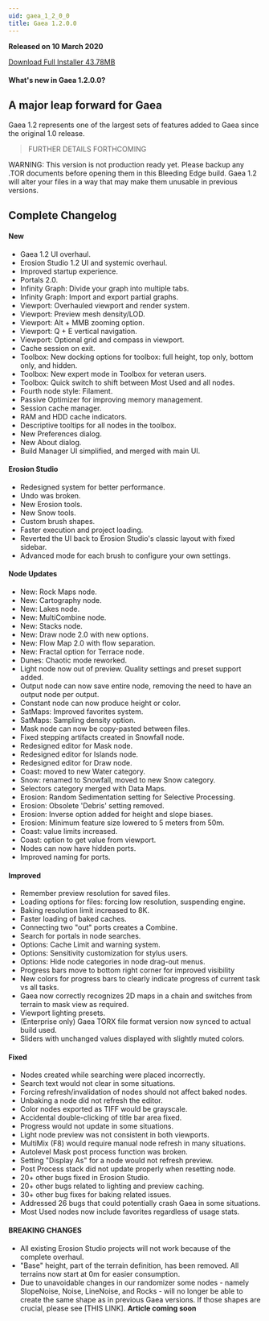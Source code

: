 ```yaml
---
uid: gaea_1_2_0_0
title: Gaea 1.2.0.0
---
```



**Released on 10 March 2020**

<a href="http://viridian.quadspinner.com/gaeab/Gaea-1.2.0.0b.exe?f=1">Download Full Installer 43.78MB</a> <br>


<div class="release-note">

#### What's new in Gaea 1.2.0.0?

## A major leap forward for Gaea

Gaea 1.2 represents one of the largest sets of features added to Gaea since the original 1.0 release.

> FURTHER DETAILS FORTHCOMING

WARNING: This version is not production ready yet. Please backup any .TOR documents before opening them in this Bleeding Edge build. Gaea 1.2 will alter your files in a way that may make them unusable in previous versions.

## Complete Changelog

#### New
- Gaea 1.2 UI overhaul.
- Erosion Studio 1.2 UI and systemic overhaul.
- Improved startup experience.
- Portals 2.0.
- Infinity Graph: Divide your graph into multiple tabs.
- Infinity Graph: Import and export partial graphs.
- Viewport: Overhauled viewport and render system.
- Viewport: Preview mesh density/LOD.
- Viewport: Alt + MMB zooming option.
- Viewport: Q + E vertical navigation.
- Viewport: Optional grid and compass in viewport.
- Cache session on exit.
- Toolbox: New docking options for toolbox: full height, top only, bottom only, and hidden.
- Toolbox: New expert mode in Toolbox for veteran users.
- Toolbox: Quick switch to shift between Most Used and all nodes.
- Fourth node style: Filament.
- Passive Optimizer for improving memory management.
- Session cache manager.
- RAM and HDD cache indicators.
- Descriptive tooltips for all nodes in the toolbox.
- New Preferences dialog.
- New About dialog.
- Build Manager UI simplified, and merged with main UI.

#### Erosion Studio
- Redesigned system for better performance.
- Undo was broken.
- New Erosion tools.
- New Snow tools.
- Custom brush shapes.
- Faster execution and project loading.
- Reverted the UI back to Erosion Studio's classic layout with fixed sidebar.
- Advanced mode for each brush to configure your own settings.

#### Node Updates
- New: Rock Maps node.
- New: Cartography node.
- New: Lakes node.
- New: MultiCombine node.
- New: Stacks node.
- New: Draw node 2.0 with new options.
- New: Flow Map 2.0 with flow separation.
- New: Fractal option for Terrace node.
- Dunes: Chaotic mode reworked.
- Light node now out of preview. Quality settings and preset support added.
- Output node can now save entire node, removing the need to have an output node per output.
- Constant node can now produce height or color.
- SatMaps: Improved favorites system.
- SatMaps: Sampling density option.
- Mask node can now be copy-pasted between files.
- Fixed stepping artifacts created in Snowfall node.
- Redesigned editor for Mask node.
- Redesigned editor for Islands node.
- Redesigned editor for Draw node.
- Coast: moved to new Water category.
- Snow: renamed to Snowfall, moved to new Snow category.
- Selectors category merged with Data Maps.
- Erosion: Random Sedimentation setting for Selective Processing.
- Erosion: Obsolete 'Debris' setting removed.
- Erosion: Inverse option added for height and slope biases.
- Erosion: Minimum feature size lowered to 5 meters from 50m.
- Coast: value limits increased.
- Coast: option to get value from viewport.
- Nodes can now have hidden ports.
- Improved naming for ports.

#### Improved
- Remember preview resolution for saved files.
- Loading options for files: forcing low resolution, suspending engine.
- Baking resolution limit increased to 8K.
- Faster loading of baked caches.
- Connecting two "out" ports creates a Combine.
- Search for portals in node searches. 
- Options: Cache Limit and warning system.
- Options: Sensitivity customization for stylus users.
- Options: Hide node categories in node drag-out menus.
- Progress bars move to bottom right corner for improved visibility
- New colors for progress bars to clearly indicate progress of current task vs all tasks.
- Gaea now correctly recognizes 2D maps in a chain and switches from terrain to mask view as required.
- Viewport lighting presets.
- (Enterprise only) Gaea TORX file format version now synced to actual build used.
- Sliders with unchanged values displayed with slightly muted colors.

#### Fixed
- Nodes created while searching were placed incorrectly.
- Search text would not clear in some situations.
- Forcing refresh/invalidation of nodes should not affect baked nodes.
- Unbaking a node did not refresh the editor.
- Color nodes exported as TIFF would be grayscale.
- Accidental double-clicking of title bar area fixed.
- Progress would not update in some situations.
- Light node preview was not consistent in both viewports.
- MultiMix (F8) would require manual node refresh in many situations.
- Autolevel Mask post process function was broken.
- Setting "Display As" for a node would not refresh preview.
- Post Process stack did not update properly when resetting node.
- 20+ other bugs fixed in Erosion Studio.
- 20+ other bugs related to lighting and preview caching.
- 30+ other bug fixes for baking related issues.
- Addressed 26 bugs that could potentially crash Gaea in some situations.
- Most Used nodes now include favorites regardless of usage stats.

#### BREAKING CHANGES
- All existing Erosion Studio projects will not work because of the complete overhaul.
- "Base" height, part of the terrain definition, has been removed. All terrains now start at 0m for easier consumption.
- Due to unavoidable changes in our randomizer some nodes - namely SlopeNoise, Noise, LineNoise, and Rocks - will no longer be able to create the same shape as in previous Gaea versions. If those shapes are crucial, please see [THIS LINK]. **Article coming soon**
</div>
